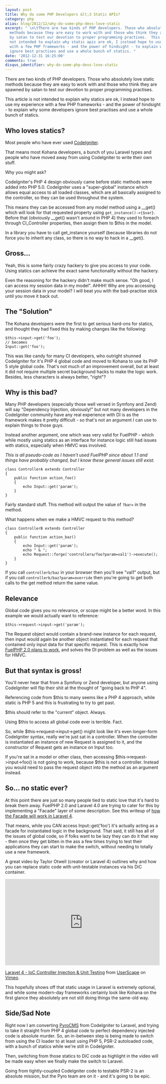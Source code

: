 ```yaml
---
layout: post
title: Why do some PHP Developers &lt;3 Static APIs?
category: php
alias: blog/2012/12/why-do-some-php-devs-love-static
excerpt: " \n\tThere are two kinds of PHP developers. Those who absolutely love static
  methods because they are easy to work with and those who think they are spawned
  by satan to test our devotion to proper programming practises.  This article is
  not intended to explain why static apis are ok, I instead hope to use my experience
  with a few PHP frameworks - and the power of hindsight - to explain why some developers
  ignore best practises and use a whole bunch of statics. "
date: '2012-12-31 16:25:00'
comments: true
disqus_identifier: why-do-some-php-devs-love-static
---
```


There are two kinds of PHP developers. Those who absolutely love static methods because they are easy to work with and those who think they are spawned by satan to test our devotion to proper programming practises. 

This article is not intended to explain why statics are ok, I instead hope to use my experience with a few PHP frameworks - and the power of hindsight - to explain why some developers ignore best practises and use a whole bunch of statics.

## Who loves statics?

Most people who have ever used [CodeIgniter](http://codeigniter.com).

That means most Kohana developers, a bunch of you Laravel types and people who have moved away from using CodeIgniter to write their own stuff.

Why you might ask?

CodeIgniter's PHP 4 design obviously came before static methods were added into PHP 5.0. CodeIgniter uses a "super-global" instance which allows equal access to all loaded classes, which are all basically assigned to the controller, so they can be used throughout the system. 

This means they can be accessed from any model method using a \_\_get() which will look for that requested property using `get_instance()->{$var}`. Before that (obviously \_\_get() wasn't around in PHP 4) they used to foreach through CI_Controller properties, then assign them to $this in the model.

In a library you have to call get\_instance yourself (because libraries do not force you to inherit any class, so there is no way to hack in a \_\_get().

## Gross...

Yeah, this is some fairly crazy hackery to give you access to your code. Using statics can achieve the exact same functionality without the hackery.

Even the reasoning for the hackery didn't make much sense. "Oh good, I can access my session data in my model". AHHH! Why are you accessing your session data in your model? I will beat you with the bad-practise stick until you move it back out.

## The "Solution"

The Kohana developers were the first to get serious hard-ons for statics, and thought they had fixed this by making changes like the following:

	$this->input->get('foo');
	// becomes
	Input::get('foo');

This was like candy for many CI developers, who outright shunned CodeIgniter for it's PHP 4 global code and moved to Kohana to use its PHP 5 style global code. That's not much of an improvement overall, but at least it did not require multiple secret background hacks to make the logic work. Besides, less characters is always better, "right"? 

## Why is this bad?

Many PHP developers (especially those well versed in Symfony and Zend) will say "Dependency Injection, obviously!" but not many developers in the CodeIgniter community have any real experience with DI is as the framework makes it pretty difficult - so that's not an argument I can use to explain things to those guys.

Instead another argument, one which was very valid for FuelPHP - which while mostly using statics as an interface for instance logic still had issues with statics, especially when HMVC was involved.

_This is all pseudo-code as I haven't used FuelPHP since about 1.1 and things have probably changed, but I know these general issues still exist._

	class ControllerA extends Controller
	{	
		public function action_foo()
		{
			echo Input::get('param');
		}
	}
	
Fairly standard stuff. This method will output the value of `?bar=` in the method.

What happens when we make a HMVC request to this method?

	class ControllerB extends Controller
	{	
		public function action_baz()
		{
			echo Input::get('param');
			echo " & ";
			echo Request::forge('controllera/foo?param=val1')->execute();
		}
	}
	
If you call `controllerb/baz` in your browser then you'll see "val1" output, but if you call `controllerb/baz?param=override` then you're going to get both calls to the get method return the same value.

## Relevance

Global code gives you no relevance, or scope might be a better word. In this example we would actually want to reference:

	$this->request->input->get('param');

The Request object would contain a brand-new instance for each request, then input would again be another object instantiated for each request that contained only input data for that specific request. This is exactly how [FuelPHP 2.0 plans to work](http://fuelphp.com/blogs/2012/03/why-the-20-changes), and solves the DI problem as well as the issues for HMVC.

## But that syntax is gross!

You'll never hear that from a Symfony or Zend developer, but anyone using CodeIgniter will flip their shit at the thought of "going back to PHP 4".

Referencing code from $this to many seems like a PHP 4 approach, while static is PHP 5 and this is frustrating to try to get past.

$this should refer to the "current" object. Always.

Using $this to access all global code ever is terrible. Fact.

So, while $this->request->input->get() might look like it's even longer-form CodeIgniter syntax, really we're just sat in a controller. When the controller is instantiated an instance of new Request is assigned to it, and the constructor of Request gets an instance on Input too.

If you're sat in a model or other class, then accessing $this->request->input->foo() is not going to work, because $this is not a controller. Instead you would need to pass the request object into the method as an argument instead.

## So… no static ever?

At this point there are just so many people tied to static love that it's hard to break them away. FuelPHP 2.0 and Laravel 4.0 are trying to cater for this by implementing a "Facade" layer of some description. See this writeup of [how the Facade will work in Laravel 4](http://www.thenerdary.net/post/30859565484/laravel-4).

That means, while you CAN access Input::get('foo') it's actually acting as a facade for instantiated logic in the background. That said, it still has all of the issues of global code, so if folks want to be lazy they can do it that way - then once they get bitten in the ass a few times trying to test their applications they can start to make the switch, without needing to totally use a new framework.

A great video by Taylor Otwell (creator or Laravel 4) outlines why and how you can replace static code with unit-testable instances via his DiC container. 

<iframe src="http://player.vimeo.com/video/53029232" width="500" height="279" frameborder="0" webkitAllowFullScreen mozallowfullscreen allowFullScreen></iframe> <p><a href="http://vimeo.com/53029232">Laravel 4 - IoC Controller Injection & Unit Testing</a> from <a href="http://vimeo.com/userscape">UserScape</a> on <a href="http://vimeo.com">Vimeo</a>.</p>

This hopefully shows off that static usage in Laravel is extremely optional, and while some modern-day frameworks certainly look like Kohana on the first glance they absolutely are not still doing things the same-old way.

## Side/Sad Note

Right now I am converting [PyroCMS](https://www.pyrocms.com/) from CodeIgniter to Laravel, and trying to take it straight from PHP 4 global code to perfect dependency injected code is absolute murder. So, an in-between step is being made to switch from using the CI loader to at least using PHP 5, PSR-2 autoloaded code, with a bunch of statics while we're still in CodeIgniter.

Then, switching from those statics to DiC code as highlight in the video will be made easy when we finally make the switch to Laravel.

Going from tightly-coupled CodeIgniter code to testable PSR-2 is an absolute mission, but the Pyro team are on it - and it's going to be epic.
